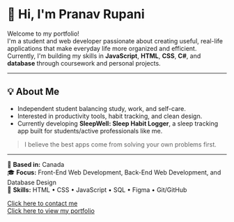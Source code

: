 # 👋 Hi, I'm Pranav Rupani

Welcome to my portfolio!  
I'm a student and web developer passionate about creating useful, real-life applications that make everyday life more organized and efficient.  
Currently, I'm building my skills in **JavaScript**, **HTML**, **CSS**, **C#**, and **database** through coursework and personal projects.

---

## 💡 About Me
- Independent student balancing study, work, and self-care.
- Interested in productivity tools, habit tracking, and clean design.
- Currently developing **SleepWell: Sleep Habit Logger**, a sleep tracking app built for students/active professionals like me.

> I believe the best apps come from solving your own problems first.

---

📍 **Based in:** Canada  
🎓 **Focus:** Front-End Web Development, Back-End Web Development, and Database Design  
🧰 **Skills:** HTML • CSS • JavaScript • SQL • Figma • Git/GitHub

[Click here to contact me](/contact.md)  
[Click here to view my portfolio](/projects.md)  
